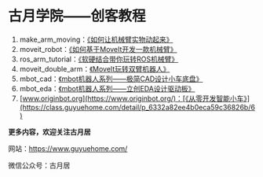 # 古月学院——创客教程

1. make_arm_moving：[《如何让机械臂实物动起来》](https://class.guyuehome.com/detail/p_5f4deecde4b06a37e038f7b2/6) 
2. moveit_robot：[《如何基于MoveIt开发一款机械臂》](https://class.guyuehome.com/detail/p_5faa57f1e4b04db7c08da8f8/6) 
3. ros_arm_tutorial：[《软硬结合带你玩转ROS机械臂》](https://class.guyuehome.com/detail/p_6030c2cae4b029faba18eaaa/6) 
4. moveit_double_arm：[《MoveIt玩转双臂机器人》](https://class.guyuehome.com/detail/p_61011464e4b0a27d0e36c1f1/6) 
5. mbot_cad：[《mbot机器人系列——极简CAD设计小车底盘》](https://class.guyuehome.com/detail/p_6172190ee4b071201fdca505/6) 
6. mbot_eda：[《mbot机器人系列——立创EDA设计驱动板》](https://class.guyuehome.com/detail/p_61721b03e4b0cf90f9bc4c47/6) 
7. [www.originbot.org](https://www.originbot.org/)：[《从零开发智能小车》](https://class.guyuehome.com/detail/p_6332a82ee4b0eca59c36826b/6) 

**更多内容，欢迎关注古月居**

网站：https://www.guyuehome.com/

微信公众号：古月居
